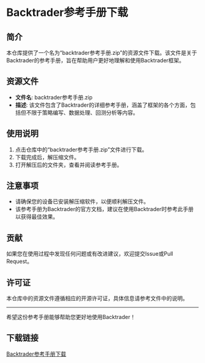 # Backtrader参考手册下载

## 简介

本仓库提供了一个名为“backtrader参考手册.zip”的资源文件下载。该文件是关于Backtrader的参考手册，旨在帮助用户更好地理解和使用Backtrader框架。

## 资源文件

- **文件名**: backtrader参考手册.zip
- **描述**: 该文件包含了Backtrader的详细参考手册，涵盖了框架的各个方面，包括但不限于策略编写、数据处理、回测分析等内容。

## 使用说明

1. 点击仓库中的“backtrader参考手册.zip”文件进行下载。
2. 下载完成后，解压缩文件。
3. 打开解压后的文件夹，查看并阅读参考手册。

## 注意事项

- 请确保您的设备已安装解压缩软件，以便顺利解压文件。
- 该参考手册为Backtrader的官方文档，建议在使用Backtrader时参考此手册以获得最佳效果。

## 贡献

如果您在使用过程中发现任何问题或有改进建议，欢迎提交Issue或Pull Request。

## 许可证

本仓库中的资源文件遵循相应的开源许可证，具体信息请参考文件中的说明。

---

希望这份参考手册能够帮助您更好地使用Backtrader！

## 下载链接

[Backtrader参考手册下载](https://pan.quark.cn/s/9dec588a2145)